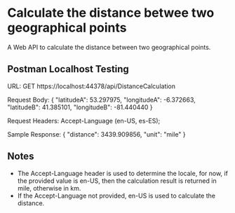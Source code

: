 # Calculate the distance betwee two geographical points
A Web API to calculate the distance between two geographical points.

## Postman Localhost Testing
URL: GET https://localhost:44378/api/DistanceCalculation

Request Body: 
{
  "latitudeA": 53.297975,
  "longitudeA": -6.372663,
  "latitudeB": 41.385101,
  "longitudeB": -81.440440
}

Request Headers:
Accept-Language (en-US, es-ES); 

Sample Response:
{
  "distance": 3439.909856,
  "unit": "mile"
}

## Notes
- The Accept-Language header is used to determine the locale, for now, if the provided value is en-US, then the calculation result is returned in mile, otherwise in km.
- If the Accept-Language not provided, en-US is used to calculate the distance.